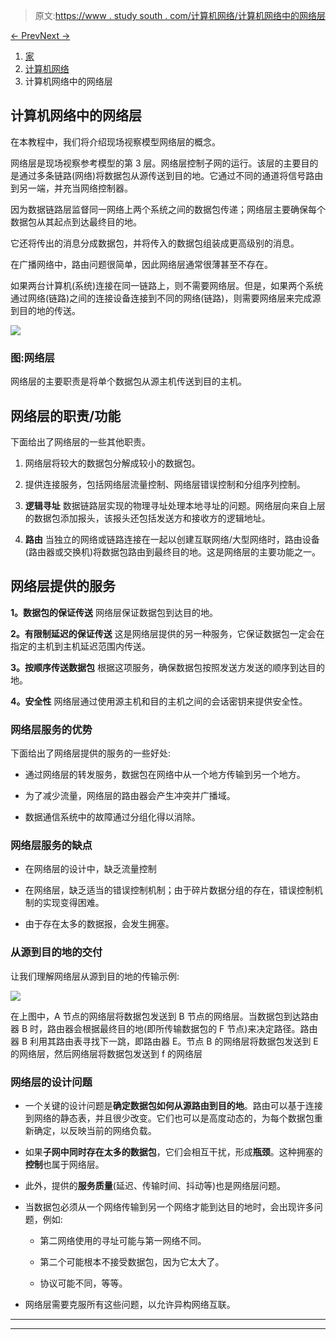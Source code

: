 > 原文:[https://www . study south . com/计算机网络/计算机网络中的网络层](https://www.studytonight.com/computer-networks/network-layer-in-computer-networks)

[← Prev](/computer-networks/quality-of-serviceqos "Quality of Service(QoS)")[Next →](/computer-networks/igmp-protocol " IGMP Protocol")

<nav aria-label="breadcrumb">

1.  [家](/)
2.  [计算机网络](/computer-networks)
3.  计算机网络中的网络层

</nav>

<article>

# 计算机网络中的网络层

在本教程中，我们将介绍现场视察模型网络层的概念。

网络层是现场视察参考模型的第 3 层。网络层控制子网的运行。该层的主要目的是通过多条链路(网络)将数据包从源传送到目的地。它通过不同的通道将信号路由到另一端，并充当网络控制器。

因为数据链路层监督同一网络上两个系统之间的数据包传递；网络层主要确保每个数据包从其起点到达最终目的地。

它还将传出的消息分成数据包，并将传入的数据包组装成更高级别的消息。

在广播网络中，路由问题很简单，因此网络层通常很薄甚至不存在。

如果两台计算机(系统)连接在同一链路上，则不需要网络层。但是，如果两个系统通过网络(链路)之间的连接设备连接到不同的网络(链路)，则需要网络层来完成源到目的地的传送。

![](../Images/379b8f9e5cbb30f19d9f2303912c0c32.png)

### 图:网络层

网络层的主要职责是将单个数据包从源主机传送到目的主机。

## 网络层的职责/功能

下面给出了网络层的一些其他职责。

1.  网络层将较大的数据包分解成较小的数据包。

2.  提供连接服务，包括网络层流量控制、网络层错误控制和分组序列控制。

3.  **逻辑寻址**
    数据链路层实现的物理寻址处理本地寻址的问题。网络层向来自上层的数据包添加报头，该报头还包括发送方和接收方的逻辑地址。

4.  **路由**
    当独立的网络或链路连接在一起以创建互联网络/大型网络时，路由设备(路由器或交换机)将数据包路由到最终目的地。这是网络层的主要功能之一。

## 网络层提供的服务

**1。数据包的保证传送**
网络层保证数据包到达目的地。

**2。有限制延迟的保证传送**
这是网络层提供的另一种服务，它保证数据包一定会在指定的主机到主机延迟范围内传送。

**3。按顺序传送数据包**
根据这项服务，确保数据包按照发送方发送的顺序到达目的地。

**4。安全性**
网络层通过使用源主机和目的主机之间的会话密钥来提供安全性。

### 网络层服务的优势

下面给出了网络层提供的服务的一些好处:

*   通过网络层的转发服务，数据包在网络中从一个地方传输到另一个地方。

*   为了减少流量，网络层的路由器会产生冲突并广播域。

*   数据通信系统中的故障通过分组化得以消除。

### 网络层服务的缺点

*   在网络层的设计中，缺乏流量控制

*   在网络层，缺乏适当的错误控制机制；由于碎片数据分组的存在，错误控制机制的实现变得困难。

*   由于存在太多的数据报，会发生拥塞。

### 从源到目的地的交付

让我们理解网络层从源到目的地的传输示例:

![](../Images/ba78380f28f0279688fc75f6b34f21e7.png)

在上图中，A 节点的网络层将数据包发送到 B 节点的网络层。当数据包到达路由器 B 时，路由器会根据最终目的地(即所传输数据包的 F 节点)来决定路径。路由器 B 利用其路由表寻找下一跳，即路由器 E。节点 B 的网络层将数据包发送到 E 的网络层，然后网络层将数据包发送到 f 的网络层

### 网络层的设计问题

*   一个关键的设计问题是**确定数据包如何从源路由到目的地**。路由可以基于连接到网络的静态表，并且很少改变。它们也可以是高度动态的，为每个数据包重新确定，以反映当前的网络负载。

*   如果**子网中同时存在太多的数据包**，它们会相互干扰，形成**瓶颈**。这种拥塞的**控制**也属于网络层。

*   此外，提供的**服务质量**(延迟、传输时间、抖动等)也是网络层问题。

*   当数据包必须从一个网络传输到另一个网络才能到达目的地时，会出现许多问题，例如:

    *   第二网络使用的寻址可能与第一网络不同。

    *   第二个可能根本不接受数据包，因为它太大了。

    *   协议可能不同，等等。

*   网络层需要克服所有这些问题，以允许异构网络互联。

</article>

* * *

* * *